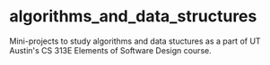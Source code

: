 # algorithms_and_data_structures
 Mini-projects to study algorithms and data stuctures as a part of UT Austin's CS 313E Elements of Software Design course.
